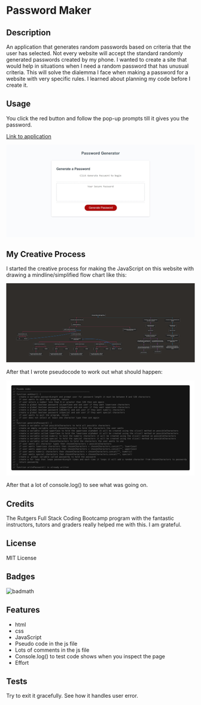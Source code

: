 # Password Maker

## Description

An application that generates random passwords based on criteria that the user has selected. Not every website will accept the standard randomly generated passwords created by my phone. I wanted to create a site that would help in situations when I need a random password that has unusual criteria. This will solve the dialemma I face when making a password for a website with very specific rules. I learned about planning my code before I create it.

## Usage

You click the red button and follow the pop-up prompts till it gives you the password.

[Link to application](https://lesley-byte.github.io/password-maker/)

![screenshot](assets/images/screenshot.png)

## My Creative Process

I started the creative process for making the JavaScript on this website with drawing a mindline/simplified flow chart like this:

![flowchart](assets/images/mindchart-challenge3.png)

After that I wrote pseudocode to work out what should happen:

![pseudocode](assets/images/pseudocode-challenge3.png)

After that a lot of console.log() to see what was going on.

## Credits

The Rutgers Full Stack Coding Bootcamp program with the fantastic instructors, tutors and graders really helped me with this. I am grateful.

## License

MIT License

## Badges

![badmath](https://img.shields.io/badge/javascript-bootcamp-blue)

## Features

- html
- css
- JavaScript
- Pseudo code in the js file
- Lots of comments in the js file
- Console.log() to test code shows when you inspect the page
- Effort

## Tests

Try to exit it gracefully. See how it handles user error.

